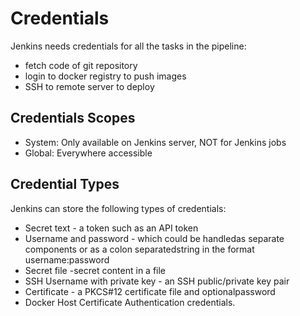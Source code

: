 # Credentials
Jenkins needs credentials for all the tasks in the pipeline:
* fetch code of git repository
* login to docker registry to push images
* SSH to remote server to deploy

## Credentials Scopes
* System: Only available on Jenkins server, NOT for Jenkins jobs
* Global: Everywhere accessible

## Credential Types
Jenkins can store the following types of credentials:
* Secret text - a token such as an API token
* Username and password - which could be handledas separate components or as a colon separatedstring in the format username:password
* Secret file -secret content in a file
* SSH Username with private key - an SSH public/private key pair
* Certificate - a PKCS#12 certificate file and optionalpassword
* Docker Host Certificate Authentication credentials.

